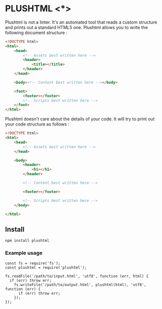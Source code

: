 # PLUSHTML <\*>

Plushtml is not a linter. It's an automated tool that reads a custom structure and prints out a standard HTML5 one.
Plushtml allows you to write the following document structure :

```html
<!DOCTYPE html>
<html>
    <head>
    	<!-- Assets best written here -->
    	<header>
    		<title></title>
    	</header>
    </head>

    <body><!-- Content best written here --></body>

    <foot>
    	<footer></footer>
    	<!-- Scripts best written here -->
    </foot>
</html>
```

Plushtml doesn't care about the details of your code.
It will try to print out your code structure as follows :

```html
<!DOCTYPE html>
<html>
    <head>
    	<!-- Assets best written here -->
    </head>

    <body>
    	<header>
    		<h1></h1>
    	</header>

    	<!-- Content best written here -->

    	<footer></footer>

    	<!-- Scripts best written here -->
    </body>

</html>
```

## Install

```
npm install plushtml
```

### Example usage

```
const fs = require('fs');
const plushtml = require('plushtml');

fs.readFile('/path/to/input.html', 'utf8', function (err, html) {
  if (err) throw err;
    fs.writeFile('/path/to/output.html', plushtml(html), 'utf8', function (err) {
      if (err) throw err;
    });
});
```